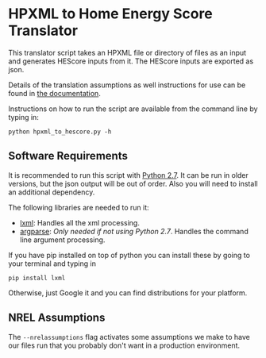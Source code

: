 # HPXML to Home Energy Score Translator

This translator script takes an HPXML file or directory of files as an input 
and generates HEScore inputs from it. The HEScore inputs are exported as json. 

Details of the translation assumptions as well instructions for use can be found in [the documentation](http://hescore-hpxml.readthedocs.org/en/latest/).

Instructions on how to run the script are available from the command line by 
typing in:

```
python hpxml_to_hescore.py -h
```

## Software Requirements

It is recommended to run this script with [Python 2.7](https://www.python.org/downloads/). 
It can be run in older versions, but the json output will be out of order. 
Also you will need to install an additional dependency.

The following libraries are needed to run it:

 * [lxml](http://lxml.de/): Handles all the xml processing.
 * [argparse](https://pypi.python.org/pypi/argparse): *Only needed if not using Python 2.7*. Handles the command line argument processing. 

If you have pip installed on top of python you can install these by going to
your terminal and typing in

```
pip install lxml
```

Otherwise, just Google it and you can find distributions for your platform. 

## NREL Assumptions

The `--nrelassumptions` flag activates some assumptions we make to have our files run
that you probably don't want in a production environment.
